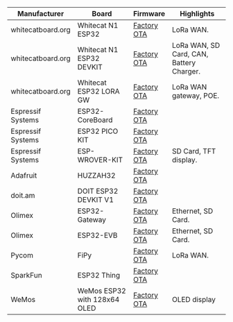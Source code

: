 
| Manufacturer | Board | Firmware | Highlights |
| -- | -- | -- | -- |
| whitecatboard.org | Whitecat N1 ESP32 | [Factory](https://github.com/whitecatboard/Lua-RTOS-ESP32/wiki/Firmware-Whitecat-N1-ESP32)<br/>[OTA](https://github.com/whitecatboard/Lua-RTOS-ESP32/wiki/Firmware-Whitecat-N1-ESP32-with-OTA) | LoRa WAN. |
| whitecatboard.org | Whitecat N1 ESP32 DEVKIT | [Factory](https://github.com/whitecatboard/Lua-RTOS-ESP32/wiki/Firmware-Whitecat-N1-ESP32-DEVKIT)<br/>[OTA](https://github.com/whitecatboard/Lua-RTOS-ESP32/wiki/Firmware-Whitecat-N1-ESP32-DEVKIT-with-OTA) | LoRa WAN, SD Card, CAN, Battery Charger. |
| whitecatboard.org | Whitecat ESP32 LORA GW | [Factory](https://github.com/whitecatboard/Lua-RTOS-ESP32/wiki/Firmware-Whitecat-ESP32-LORA-GW)<br/>[OTA](https://github.com/whitecatboard/Lua-RTOS-ESP32/wiki/Firmware-Whitecat-ESP32-LORA-GW-with-OTA) | LoRa WAN gateway, POE. |
| Espressif Systems | ESP32-CoreBoard | [Factory](https://github.com/whitecatboard/Lua-RTOS-ESP32/wiki/Firmware-Espressif-Systems-ESP32-CoreBoard)<br/>[OTA](https://github.com/whitecatboard/Lua-RTOS-ESP32/wiki/Firmware-Espressif-Systems-ESP32-CoreBoard-with-OTA)
| Espressif Systems | ESP32 PICO KIT | [Factory](https://github.com/whitecatboard/Lua-RTOS-ESP32/wiki/Firmware-Espressif-Systems-ESP32-PICO-KIT)<br/>[OTA](https://github.com/whitecatboard/Lua-RTOS-ESP32/wiki/Firmware-Espressif-Systems-ESP32-PICO-KIT-with-OTA)
| Espressif Systems | ESP-WROVER-KIT | [Factory](https://github.com/whitecatboard/Lua-RTOS-ESP32/wiki/Firmware-Espressif-Systems-ESP-WROVER-KIT)<br/>[OTA](https://github.com/whitecatboard/Lua-RTOS-ESP32/wiki/Firmware-Espressif-Systems-ESP-WROVER-KIT-with-OTA) | SD Card, TFT display. 
| Adafruit | HUZZAH32 | [Factory](https://github.com/whitecatboard/Lua-RTOS-ESP32/wiki/Firmware-Adafruit-HUZZAH32)<br/>[OTA](https://github.com/whitecatboard/Lua-RTOS-ESP32/wiki/Firmware-Adafruit-HUZZAH32-with-OTA)
| doit.am | DOIT ESP32 DEVKIT V1 | [Factory](https://github.com/whitecatboard/Lua-RTOS-ESP32/wiki/Firmware-DOIT-ESP32-DEVKIT-V1)<br/>[OTA](https://github.com/whitecatboard/Lua-RTOS-ESP32/wiki/Firmware-DOIT-ESP32-DEVKIT-V1-with-OTA)
| Olimex | ESP32-Gateway | [Factory](https://github.com/whitecatboard/Lua-RTOS-ESP32/wiki/Firmware-Olimex-ESP32-Gateway)<br/>[OTA](https://github.com/whitecatboard/Lua-RTOS-ESP32/wiki/Firmware-Olimex-ESP32-Gateway-with-OTA) | Ethernet, SD Card.
| Olimex | ESP32-EVB | [Factory](https://github.com/whitecatboard/Lua-RTOS-ESP32/wiki/Firmware-Olimex-ESP32-EVB)<br/>[OTA](https://github.com/whitecatboard/Lua-RTOS-ESP32/wiki/Firmware-Olimex-ESP32-EVB-with-OTA) | Ethernet, SD Card.
| Pycom | FiPy | [Factory](https://github.com/whitecatboard/Lua-RTOS-ESP32/wiki/Firmware-Pycom-FIPY)<br/>[OTA](https://github.com/whitecatboard/Lua-RTOS-ESP32/wiki/Firmware-Pycom-FIPY-with-OTA) | LoRa WAN.
| SparkFun | ESP32 Thing | [Factory](https://github.com/whitecatboard/Lua-RTOS-ESP32/wiki/Firmware-SparkFun-ESP32-Thing)<br/>[OTA](https://github.com/whitecatboard/Lua-RTOS-ESP32/wiki/Firmware-SparkFun-ESP32-Thing-with-OTA)
| WeMos | WeMos ESP32 with 128x64 OLED | [Factory](https://github.com/whitecatboard/Lua-RTOS-ESP32/wiki/Firmware-WeMos-ESP32-with-128x64-OLED)<br/>[OTA](https://github.com/whitecatboard/Lua-RTOS-ESP32/wiki/Firmware-WeMos-ESP32-with-128x64-OLED-with-OTA) | OLED display
